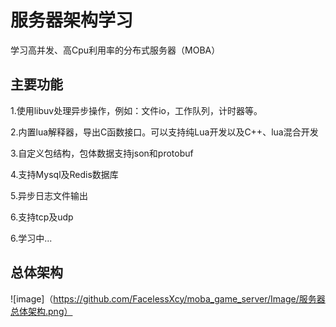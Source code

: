# 服务器架构学习

学习高并发、高Cpu利用率的分布式服务器（MOBA）


## 主要功能

1.使用libuv处理异步操作，例如：文件io，工作队列，计时器等。

2.内置lua解释器，导出C函数接口。可以支持纯Lua开发以及C++、lua混合开发

3.自定义包结构，包体数据支持json和protobuf

4.支持Mysql及Redis数据库

5.异步日志文件输出

6.支持tcp及udp

6.学习中...

## 总体架构
![image]（https://github.com/FacelessXcy/moba_game_server/Image/服务器总体架构.png）
